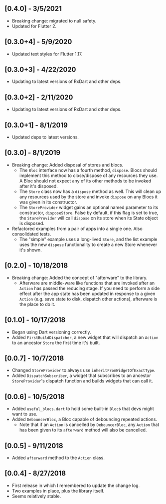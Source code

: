 ## [0.4.0] - 3/5/2021

* Breaking change: migrated to null safety.
* Updated for Flutter 2.

## [0.3.0+4] - 5/9/2020

* Updated text styles for Flutter 1.17.

## [0.3.0+3] - 4/22/2020

* Updating to latest versions of RxDart and other deps.

## [0.3.0+2] - 2/11/2020

* Updating to latest versions of RxDart and other deps.

## [0.3.0+1] - 8/1/2019
                                  
* Updated deps to latest versions.

## [0.3.0] - 8/1/2019

* Breaking change: Added disposal of stores and blocs.
  - The `Bloc` interface now has a fourth method, `dispose`. Blocs
    should implement this method to close/dispose of any resources
    they use. A Bloc should not expect any of its other methods to be
    invoked after it's disposed.
  - The `Store` class now has a `dispose` method as well. This will
    clean up any resources used by the store and invoke `dispose` on
    any Blocs it was given in its constructor.
  - The `StoreProvider` widget gains an optional named parameter to
    its constructor, `disposeStore`. False by default, if this flag
    is set to true, the `StoreProvider` will call `dispose` on its
    store when its State object is disposed.
* Refactored examples from a pair of apps into a single one. Also
  consolidated tests.
  - The "simple" example uses a long-lived `Store`, and the list
    example uses the new `dispose` functionality to create a new
    Store whenever it's shown.

## [0.2.0] - 10/18/2018

* Breaking change: Added the concept of "afterware" to the library.
  - Afterware are middle-ware like functions that are invoked after an
    `Action` has passed the reducing stage. If you need to perform a
    side effect after the app state has been updated in response to a
    given `Action` (e.g. save state to disk, dispatch other actions),
    afterware is the place to do it.

## [0.1.0] - 10/17/2018

* Began using Dart versioning correctly.
* Added `FirstBuildDispatcher`, a new widget that will dispatch an
  `Action` to an ancestor `Store` the first time it's built.

## [0.0.7] - 10/7/2018

* Changed `StoreProvider` to always use `inheritFromWidgetOfExactType`.
* Added `DispatchSubscriber`, a widget that subscribes to an ancestor
  `StoreProvider`'s dispatch function and builds widgets that can call
  it.

## [0.0.6] - 10/5/2018

* Added `useful_blocs.dart` to hold some built-in `Bloc`s that devs
  might want to use.
* Added `DebouncerBloc`, a Bloc capable of debouncing repeated actions.
  - Note that if an `Action` is cancelled by `DebouncerBloc`, any
    `Action` that has been given to its `afterward` method will also be
    cancelled.

## [0.0.5] - 9/11/2018

* Added `afterward` method to the `Action` class.

## [0.0.4] - 8/27/2018

* First release in which I remembered to update the change log.
* Two examples in place, plus the library itself.
* Seems relatively stable.
